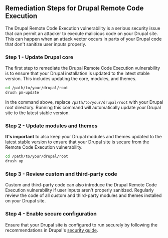 

## Remediation Steps for Drupal Remote Code Execution

The Drupal Remote Code Execution vulnerability is a serious security issue that can permit an attacker to execute malicious code on your Drupal site. This can happen when an attack vector occurs in parts of your Drupal code that don't sanitize user inputs properly.

### Step 1 - Update Drupal core

The first step to remediate the Drupal Remote Code Execution vulnerability is to ensure that your Drupal installation is updated to the latest stable version. This includes updating the core, modules, and themes.

```bash
cd /path/to/your/drupal/root
drush pm-update
```

In the command above, replace `/path/to/your/drupal/root` with your Drupal root directory. Running this command will automatically update your Drupal site to the latest stable version.

### Step 2 - Update modules and themes

**It's important** to also keep your Drupal modules and themes updated to the latest stable version to ensure that your Drupal site is secure from the Remote Code Execution vulnerability.

```bash
cd /path/to/your/drupal/root
drush up
```

### Step 3 - Review custom and third-party code

Custom and third-party code can also introduce the Drupal Remote Code Execution vulnerability if user inputs aren't properly sanitized. Regularly review the code of all custom and third-party modules and themes installed on your Drupal site.

### Step 4 - Enable secure configuration

Ensure that your Drupal site is configured to run securely by following the recommendations in Drupal's [security guide](https://www.drupal.org/security/secure-configuration).